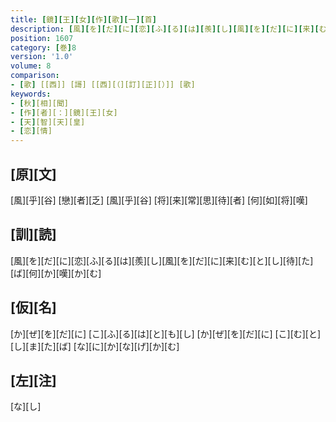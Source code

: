 ```yaml
---
title: [鏡][王][女][作][歌][一][首]
description: [風][を][だ][に][恋][ふ][る][は][羨][し][風][を][だ][に][来][む][と][し][待][た][ば][何][か][嘆][か][む]
position: 1607
category: [巻]8
version: '1.0'
volume: 8
comparison:
- [歌] [[西]] [謌] [[西][（][訂][正][）]] [歌]
keywords:
- [秋][相][聞]
- [作][者][：][鏡][王][女]
- [天][智][天][皇]
- [恋][情]
---
```


## [原][文]

[風][乎][谷] [戀][者][乏] [風][乎][谷] [将][来][常][思][待][者] [何][如][将][嘆]

## [訓][読]

[風][を][だ][に][恋][ふ][る][は][羨][し][風][を][だ][に][来][む][と][し][待][た][ば][何][か][嘆][か][む]

## [仮][名]

[か][ぜ][を][だ][に] [こ][ふ][る][は][と][も][し] [か][ぜ][を][だ][に] [こ][む][と][し][ま][た][ば] [な][に][か][な][げ][か][む]

## [左][注]

[な][し]
